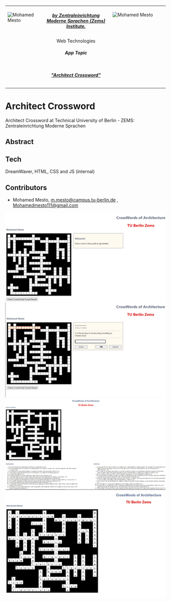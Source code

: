 <table border=0>
<tr border=0>
<td> <img align="left"  alt="Mohamed Mesto" width="100px" height='60px' src="https://www.ods.tu-berlin.de/fileadmin/Aperto_design/img/logo_01.gif"/> </td>
  <td align="center"> <h5><a href="https://www.fokus.fraunhofer.de/en">by Zentraleinrichtung Moderne Sprachen (Zems) Institute.</a></h5> </td>
  <td>  <img align="right"  alt="Mohamed Mesto" width="160px" height='60px' src="https://www.zems.tu-berlin.de/fileadmin/_processed_/b/bf/csm_LOGOZEMS2015kurz_print_b_w_mediumres_e20d18f56e.jpg"/></td>
</tr>
<tr border=0>
<td> </td><td  align="center">Web Technologies <br> <h5> App Topic </h5> </td><td> </td>
</tr>
<tr border=0>
<td> </td><td> </td><td> </td>
</tr>
  <tr>
    <td> </td>
<td align="center"><h5><a href="">"Architect Crossword"</a></h5></td>
    <td> </td>
</tr>
  <tr>
    <td> </td>  <td align="center"><a href=""> </a></td>
    <td> </td>
</tr>
</table>

# Architect Crossword
Architect Crossword at Technical University of Berlin - ZEMS: Zentraleinrichtung Moderne Sprachen

## Abstract

 
## Tech
DreamWaver, HTML, CSS and JS (internal)
 

## Contributors
- Mohamed Mesto, m.mesto@campus.tu-berlin.de  , Mohamedmesto111@gmail.com


![](Images/Architect-crossword-EN-main1.jpg)
![](Images/Architect-crossword-EN-main2.jpg)
![](Images/Architect-crossword-EN-main3.jpg)
![](Images/Architect-crossword-EN-main4.jpg)
 




